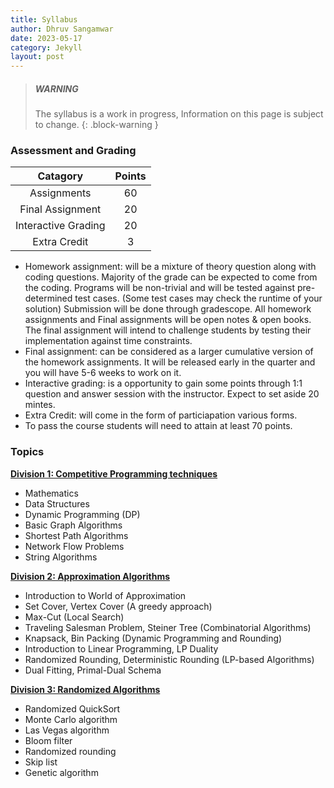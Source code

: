 ```yaml
---
title: Syllabus
author: Dhruv Sangamwar
date: 2023-05-17
category: Jekyll
layout: post
---
```


> ##### WARNING
>
> The syllabus is a work in progress, Information on this page is subject to change.
> {: .block-warning }

### Assessment and Grading

<div class="table-wrapper" markdown="block">

|      Catagory       | Points |
| :-----------------: | :----: |
|     Assignments     |   60   |
|  Final Assignment   |   20   |
| Interactive Grading |   20   |
|    Extra Credit     |   3    |

</div>

- Homework assignment: will be a mixture of theory question along with coding questions. Majority of the grade can be expected to come from the coding.
  Programs will be non-trivial and will be tested against pre-determined test cases. (Some test cases may check the runtime of your solution) Submission will be done through gradescope.
  All homework assignments and Final assignments will be open notes & open books. The final assignment will intend to challenge students by testing their implementation against time constraints.
- Final assignment: can be considered as a larger cumulative version of the homework assignments. It will be released early in the quarter and you will have 5-6 weeks to work on it.
- Interactive grading: is a opportunity to gain some points through 1:1 question and answer session with the instructor. Expect to set aside 20 mintes.
- Extra Credit: will come in the form of particiapation various forms.
- To pass the course students will need to attain at least 70 points.

### Topics

**<span style="text-decoration:underline;">Division 1: Competitive Programming techniques</span>**

- Mathematics
- Data Structures
- Dynamic Programming (DP)
- Basic Graph Algorithms
- Shortest Path Algorithms
- Network Flow Problems
- String Algorithms

**<span style="text-decoration:underline;">Division 2: Approximation Algorithms</span>**

- Introduction to World of Approximation
- Set Cover, Vertex Cover (A greedy approach)
- Max-Cut (Local Search)
- Traveling Salesman Problem, Steiner Tree (Combinatorial Algorithms)
- Knapsack, Bin Packing (Dynamic Programming and Rounding)
- Introduction to Linear Programming, LP Duality
- Randomized Rounding, Deterministic Rounding (LP-based Algorithms)
- Dual Fitting, Primal-Dual Schema

**<span style="text-decoration:underline;">Division 3: Randomized Algorithms</span>**

- Randomized QuickSort
- Monte Carlo algorithm
- Las Vegas algorithm
- Bloom filter
- Randomized rounding
- Skip list
- Genetic algorithm
